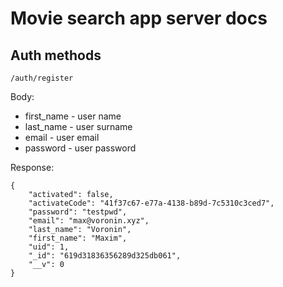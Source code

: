 # Movie search app server docs

## Auth methods
```
/auth/register
```
Body:
* first_name - user name
* last_name - user surname
* email - user email
* password - user password

Response:
```
{
    "activated": false,
    "activateCode": "41f37c67-e77a-4138-b89d-7c5310c3ced7",
    "password": "testpwd",
    "email": "max@voronin.xyz",
    "last_name": "Voronin",
    "first_name": "Maxim",
    "uid": 1,
    "_id": "619d31836356289d325db061",
    "__v": 0
}
```